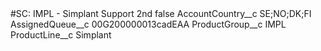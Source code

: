 <?xml version="1.0" encoding="UTF-8"?>
<CustomMetadata xmlns="http://soap.sforce.com/2006/04/metadata" xmlns:xsi="http://www.w3.org/2001/XMLSchema-instance" xmlns:xsd="http://www.w3.org/2001/XMLSchema">
    <label>#SC: IMPL - Simplant Support 2nd</label>
    <protected>false</protected>
    <values>
        <field>AccountCountry__c</field>
        <value xsi:type="xsd:string">SE;NO;DK;FI</value>
    </values>
    <values>
        <field>AssignedQueue__c</field>
        <value xsi:type="xsd:string">00G200000013cadEAA</value>
    </values>
    <values>
        <field>ProductGroup__c</field>
        <value xsi:type="xsd:string">IMPL</value>
    </values>
    <values>
        <field>ProductLine__c</field>
        <value xsi:type="xsd:string">Simplant</value>
    </values>
</CustomMetadata>
